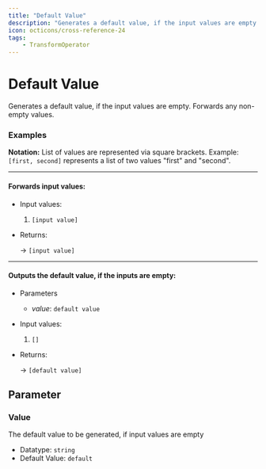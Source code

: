 ```yaml
---
title: "Default Value"
description: "Generates a default value, if the input values are empty. Forwards any non-empty values."
icon: octicons/cross-reference-24
tags: 
    - TransformOperator
---
```

# Default Value
<!-- This file was generated - DO NOT CHANGE IT MANUALLY -->



Generates a default value, if the input values are empty. Forwards any non-empty values.

### Examples

**Notation:** List of values are represented via square brackets. Example: `[first, second]` represents a list of two values "first" and "second".

---
#### Forwards input values:

* Input values:
  1. `[input value]`

* Returns:

  → `[input value]`


---
#### Outputs the default value, if the inputs are empty:

* Parameters
  * *value*: `default value`

* Input values:
  1. `[]`

* Returns:

  → `[default value]`




## Parameter

### Value

The default value to be generated, if input values are empty

- Datatype: `string`
- Default Value: `default`



